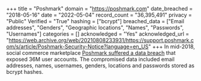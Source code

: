 +++
title = "Poshmark"
domain = "https://poshmark.com"
date_breached = "2018-05-16"
date = "2022-05-04"
record_count = "36,395,491"
privacy = "Public"
Verified = "True"
hashing = ["bcrypt"]
breached_data = ["Email addresses", "Genders", "Geographic locations", "Names", "Passwords", "Usernames"]
categories = []
acknowledged = "Yes"
acknowledged_url = "https://web.archive.org/web/20210808233931/https://support.poshmark.com/s/article/Poshmark-Security-Notice?language=en_US"
+++
In mid-2018, social commerce marketplace <a href="https://techcrunch.com/2019/08/01/poshmark-confirms-data-breach/" target="_blank" rel="noopener">Poshmark suffered a data breach</a> that exposed 36M user accounts. The compromised data included email addresses, names, usernames, genders, locations and passwords stored as bcrypt hashes.

